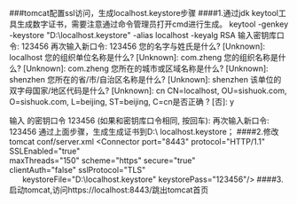 ###tomcat配置ssl访问，生成localhost.keystore步骤
####1.通过jdk keytool工具生成数字证书，需要注意通过命令管理员打开cmd进行生成。
  keytool -genkey -keystore "D:\localhost.keystore" -alias localhost -keyalg RSA
  输入密钥库口令: 123456
  再次输入新口令: 123456
  您的名字与姓氏是什么?
  [Unknown]:  localhost
  您的组织单位名称是什么?
  [Unknown]:  com.zheng
  您的组织名称是什么?
  [Unknown]:  com.zheng
  您所在的城市或区域名称是什么?
  [Unknown]:  shenzhen
  您所在的省/市/自治区名称是什么?
  [Unknown]:  shenzhen
  该单位的双字母国家/地区代码是什么?
  [Unknown]:  cn
  CN=localhost, OU=sishuok.com, O=sishuok.com, L=beijing, ST=beijing, C=cn是否正确
  ?
  [否]:  y
 
  输入 <localhost> 的密钥口令 123456
        (如果和密钥库口令相同, 按回车):
  再次输入新口令: 123456
  通过上面步骤，生成生成证书到D:\ localhost.keystore；
####2.修改tomcat conf/server.xml
  <Connector port="8443" protocol="HTTP/1.1" SSLEnabled="true"  
       maxThreads="150" scheme="https" secure="true"  
       clientAuth="false" sslProtocol="TLS"   
       keystoreFile="D:\localhost.keystore" keystorePass="123456"/> 
####3.启动tomcat,访问https://localhost:8443/跳出tomcat首页
